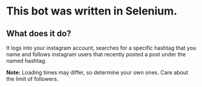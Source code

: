 # **This bot was written in Selenium.** 

## **What does it do?**
It logs into your instagram account, searches for a specific hashtag that you name and follows instagram users that recently posted a post under the named hashtag.

**Note:** Loading times may differ, so determine your own ones. Care about the limit of followers.

